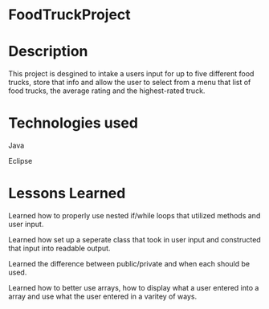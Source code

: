 # FoodTruckProject





# Description
This project is desgined to intake a users input for up to five different food trucks, store that info and allow the user to select from a menu that list of food trucks, the average rating and the highest-rated truck.

# Technologies used
Java

Eclipse


# Lessons Learned
Learned how to properly use nested if/while loops that utilized methods and user input.

Learned how set up a seperate class that took in user input and constructed that input into readable output.

Learned the difference between public/private and when each should be used.

Learned how to better use arrays, how to display what a user entered into a array and use what the user entered in a varitey of ways. 




